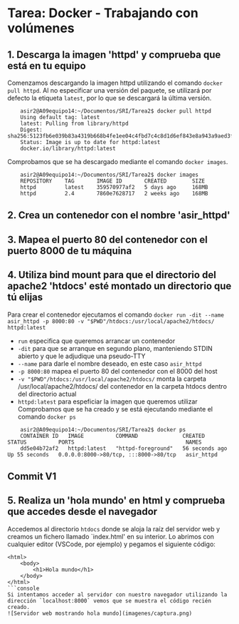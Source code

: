 # Tarea: Docker - Trabajando con volúmenes
## 1. Descarga la imagen 'httpd' y comprueba que está en tu equipo
Comenzamos descargando la imagen httpd utilizando el comando `docker pull httpd`. Al no especificar una versión del paquete, se utilizará por defecto la etiqueta `latest`, por lo que se descargará la última versión.
```console
    asir2@A09equipo14:~/Documentos/SRI/Tarea2$ docker pull httpd
    Using default tag: latest
    latest: Pulling from library/httpd
    Digest: sha256:5123fb6e039b83a4319b668b4fe1ee04c4fbd7c4c8d1d6ef843e8a943a9aed3f
    Status: Image is up to date for httpd:latest
    docker.io/library/httpd:latest
```
Comprobamos que se ha descargado mediante el comando `docker images`.
```console
    asir2@A09equipo14:~/Documentos/SRI/Tarea2$ docker images
    REPOSITORY    TAG       IMAGE ID       CREATED        SIZE
    httpd         latest    359570977af2   5 days ago     168MB
    httpd         2.4       7860e7628717   2 weeks ago    168MB
```
## 2. Crea un contenedor con el nombre 'asir_httpd'
## 3. Mapea el puerto 80 del contenedor con el puerto 8000 de tu máquina
## 4. Utiliza bind mount para que el directorio del apache2 'htdocs' esté montado un directorio que tú elijas
Para crear el contenedor ejecutamos el comando `docker run -dit --name asir_httpd -p 8000:80 -v "$PWD"/htdocs:/usr/local/apache2/htdocs/ httpd:latest`
* `run` especifica que queremos arrancar un contenedor
* `-dit` para que se arranque en segundo plano, manteniendo STDIN abierto y que le adjudique una pseudo-TTY
* `--name` para darle el nombre deseado, en este caso `asir_httpd`
* `-p 8000:80` mapea el puerto 80 del contenedor con el 8000 del host
* `-v "$PWD"/htdocs:/usr/local/apache2/htdocs/` monta la carpeta /usr/local/apache2/htdocs/ del contenedor en la carpeta htdocs dentro del directorio actual
* `httpd:latest` para espeficiar la imagen que queremos utilizar
Comprobamos que se ha creado y se está ejecutando mediante el comando `docker ps`
```console
    asir2@A09equipo14:~/Documentos/SRI/Tarea2$ docker ps
    CONTAINER ID   IMAGE          COMMAND              CREATED          STATUS          PORTS                                   NAMES
    dd5e04b72af2   httpd:latest   "httpd-foreground"   56 seconds ago   Up 55 seconds   0.0.0.0:8000->80/tcp, :::8000->80/tcp   asir_httpd
```
## Commit V1
## 5. Realiza un 'hola mundo' en html y comprueba que accedes desde el navegador
Accedemos al directorio `htdocs` donde se aloja la raíz del servidor web y creamos un fichero llamado `index.html' en su interior. Lo abrimos con cualquier editor (VSCode, por ejemplo) y pegamos el siguiente código:
```console
<html>
    <body>
        <h1>Hola mundo</h1>
    </body>
</html>
```console
Si intentamos acceder al servidor con nuestro navegador utilizando la dirección `localhost:8000` vemos que se muestra el código recién creado.
![Servidor web mostrando hola mundo](imagenes/captura.png)

